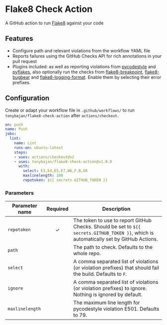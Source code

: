 # Flake8 Check Action

A GitHub action to run [Flake8](https://flake8.readthedocs.io/en/latest/) against your code

## Features

* Configure path and relevant violations from the workflow YAML file
* Reports failures using the GitHub Checks API for rich annotations in your pull request
* Plugins included: as well as reporting violations from [pycodestyle](https://pycodestyle.readthedocs.io/en/latest/) and [pyflakes](https://github.com/PyCQA/pyflakes), also optionally run the checks from [flake8-breakpoint](https://github.com/afonasev/flake8-breakpoint), [flake8-bugbear](https://github.com/PyCQA/flake8-bugbear) and [flake8-logging-format](https://github.com/globality-corp/flake8-logging-format). Enable them by selecting their error prefixes.


## Configuration

Create or adapt your workflow file in `.github/workflows/` to run `tonybajan/flake8-check-action` after `actions/checkout`.

```yaml
on: push
name: Push
jobs:
  lint:
    name: Lint
    runs-on: ubuntu-latest
    steps:
    - uses: actions/checkout@v2
    - uses: tonybajan/flake8-check-action@v1.0.0
      with:
        select: E3,E4,E5,E7,W6,F,B,G0
        maxlinelength: 100
        repotoken: ${{ secrets.GITHUB_TOKEN }}
```

### Parameters

| Parameter name  | Required  |  Description |
|---------------|:---:|---|
| `repotoken`     | ✓ |  The token to use to report GitHub Checks. Should be set to `${{ secrets.GITHUB_TOKEN }}`, which is automatically set by GitHub Actions.  |
| `path`          |   |  The path to check. Defaults to the whole repo. |
| `select`        |   |  A comma separated list of violations (or violation prefixes) that should fail the build. Defaults to `F`. |
| `ignore`        |   | A comma separated list of violations (or violation prefixes) to ignore. Nothing is ignored by default. |
| `maxlinelength` |   | The maximum line length for pycodestyle violation E501. Defaults to 79. |
